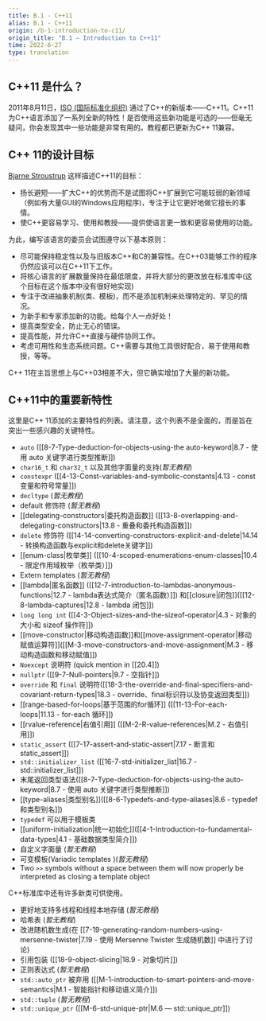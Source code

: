 ```yaml
---
title: B.1 - C++11
alias: B.1 - C++11
origin: /b-1-introduction-to-c11/
origin_title: "B.1 — Introduction to C++11"
time: 2022-6-27
type: translation
---
```




## C++11 是什么？

 2011年8月11日，[ISO (国际标准化组织)](https://www.iso.org/home.html) 通过了C++的新版本——C++11。C++11 为C++语言添加了一系列全新的特性！是否使用这些新功能是可选的——但毫无疑问，你会发现其中一些功能是非常有用的。教程都已更新为C++ 11兼容。

## C++ 11的设计目标

[Bjarne Stroustrup](https://www.stroustrup.com/) 这样描述C++11的目标：

- 扬长避短——扩大C++的优势而不是试图将C++扩展到它可能较弱的新领域（例如有大量GUI的Windows应用程序)，专注于让它更好地做它擅长的事情。
- 使C++更容易学习、使用和教授——提供使语言更一致和更容易使用的功能。

为此，编写该语言的委员会试图遵守以下基本原则：

- 尽可能保持稳定性以及与旧版本C++和C的兼容性。在C++03能够工作的程序仍然应该可以在C++11下工作。
- 将核心语言的扩展数量保持在最低限度，并将大部分的更改放在标准库中(这个目标在这个版本中没有很好地实现)
- 专注于改进抽象机制(类、模板)，而不是添加机制来处理特定的、罕见的情况。
- 为新手和专家添加新的功能。给每个人一点好处！
- 提高类型安全，防止无心的错误。
- 提高性能，并允许C++直接与硬件协同工作。
- 考虑可用性和生态系统问题。C++需要与其他工具很好配合，易于使用和教授，等等。

C++ 11在主旨思想上与C++03相差不大，但它确实增加了大量的新功能。

## C++11中的重要新特性

这里是C++ 11添加的主要特性的列表。请注意，这个列表不是全面的，而是旨在突出一些感兴趣的关键特性。

-   `auto` ([[8-7-Type-deduction-for-objects-using-the auto-keyword|8.7 - 使用 auto 关键字进行类型推断]])
-   `char16_t` 和 `char32_t` 以及其他字面量的支持(*暂无教程*)
-   `constexpr` ([[4-13-Const-variables-and-symbolic-constants|4.13 - const 变量和符号常量]])
-   `decltype` (*暂无教程*)
-   default 修饰符 (*暂无教程*)
-   [[delegating-constructors|委托构造函数]] ([[13-8-overlapping-and-delegating-constructors|13.8 - 重叠和委托构造函数]])
-   `delete` 修饰符 ([[14-14-converting-constructors-explicit-and-delete|14.14 - 转换构造函数与explicit和delete关键字]])
-   [[enum-class|枚举类]] ([[10-4-scoped-enumerations-enum-classes|10.4 - 限定作用域枚举（枚举类）]])
-   Extern templates (*暂无教程*)
-   [[lambda|匿名函数]] ([[12-7-introduction-to-lambdas-anonymous-functions|12.7 - lambda表达式简介（匿名函数）]]) 和[[closure|闭包]]([[12-8-lambda-captures|12.8 - lambda 闭包]])
-   `long long int` ([[4-3-Object-sizes-and-the-sizeof-operator|4.3 - 对象的大小和 sizeof 操作符]])
-   [[move-constructor|移动构造函数]]和[[move-assignment-operator|移动赋值运算符]]([[M-3-move-constructors-and-move-assignment|M.3 - 移动构造函数和移动赋值]])
-   `Noexcept` 说明符 (quick mention in [[20.4]])
-   `nullptr` ([[9-7-Null-pointers|9.7 - 空指针]])
-   `override` 和 `final` 说明符([[18-3-the-override-and-final-specifiers-and-covariant-return-types|18.3 - override、final标识符以及协变返回类型]])
-   [[range-based-for-loops|基于范围的for循环]] ([[11-13-For-each-loops|11.13 - for-each 循环]])
-   [[rvalue-reference|右值引用]] ([[M-2-R-value-references|M.2 - 右值引用]])
-   `static_assert` ([[7-17-assert-and-static-assert|7.17 - 断言和 static_assert]])
-   `std::initializer_list` ([[16-7-std-initializer_list|16.7 - std::initializer_list]])
-   末尾返回类型语法([[8-7-Type-deduction-for-objects-using-the auto-keyword|8.7 - 使用 auto 关键字进行类型推断]])
-   [[type-aliases|类型别名]]([[8-6-Typedefs-and-type-aliases|8.6 - typedef 和类型别名]])
-   `typedef` 可以用于模板类
-   [[uniform-initialization|统一初始化]]([[4-1-Introduction-to-fundamental-data-types|4.1 - 基础数据类型简介]])
-   自定义字面量 (*暂无教程*)
-   可变模板(Variadic templates )(*暂无教程*)
-   Two `>>` symbols without a space between them will now properly be interpreted as closing a template object

C++标准库中还有许多新类可供使用。

-   更好地支持多线程和线程本地存储 (*暂无教程*)
-   哈希表 (*暂无教程*)
-   改进随机数生成(在 [[7-19-generating-random-numbers-using-mersenne-twister|7.19 - 使用 Mersenne Twister 生成随机数]] 中进行了讨论)
-   引用包装 ([[18-9-object-slicing|18.9 - 对象切片]])
-   正则表达式 (*暂无教程*)
-   `std::auto_ptr` 被弃用 ([[M-1-introduction-to-smart-pointers-and-move-semantics|M.1 - 智能指针和移动语义简介]])
-   `std::tuple` (*暂无教程*)
-   `std::unique_ptr` ([[M-6-std-unique-ptr|M.6 — std::unique_ptr]])